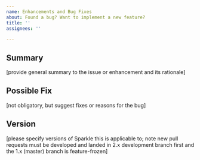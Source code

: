 ```yaml
---
name: Enhancements and Bug Fixes
about: Found a bug? Want to implement a new feature?
title: ''
assignees: ''

---
```


## Summary

[provide general summary to the issue or enhancement and its rationale]

## Possible Fix

[not obligatory, but suggest fixes or reasons for the bug]

## Version

[please specify versions of Sparkle this is applicable to; note new pull requests must be developed and landed in 2.x development branch first and the 1.x (master) branch is feature-frozen]
